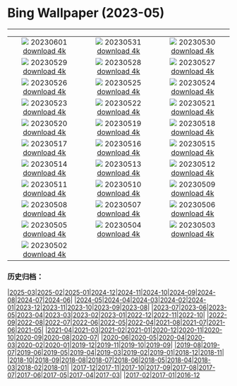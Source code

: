 # Bing Wallpaper (2023-05)
**************
| | | |
| :----: | :----: | :----: |
| ![](https://www.bing.com/th?id=OHR.ReefAwareness_EN-GB8413195988_1920x1080.jpg) 20230601 [download 4k](https://www.bing.com/th?id=OHR.ReefAwareness_EN-GB8413195988_UHD.jpg) | ![](https://www.bing.com/th?id=OHR.WorldOtterDay_EN-GB8244382691_1920x1080.jpg) 20230531 [download 4k](https://www.bing.com/th?id=OHR.WorldOtterDay_EN-GB8244382691_UHD.jpg) | ![](https://www.bing.com/th?id=OHR.HiddenBeach_EN-GB8069559148_1920x1080.jpg) 20230530 [download 4k](https://www.bing.com/th?id=OHR.HiddenBeach_EN-GB8069559148_UHD.jpg) |
| ![](https://www.bing.com/th?id=OHR.FitzwilliamMuseum_EN-GB7777112861_1920x1080.jpg) 20230529 [download 4k](https://www.bing.com/th?id=OHR.FitzwilliamMuseum_EN-GB7777112861_UHD.jpg) | ![](https://www.bing.com/th?id=OHR.TegallalangTerrace_EN-GB7684726638_1920x1080.jpg) 20230528 [download 4k](https://www.bing.com/th?id=OHR.TegallalangTerrace_EN-GB7684726638_UHD.jpg) | ![](https://www.bing.com/th?id=OHR.AloeDichotomum_EN-GB7507888619_1920x1080.jpg) 20230527 [download 4k](https://www.bing.com/th?id=OHR.AloeDichotomum_EN-GB7507888619_UHD.jpg) |
| ![](https://www.bing.com/th?id=OHR.WatSriSawai_EN-GB7423413292_1920x1080.jpg) 20230526 [download 4k](https://www.bing.com/th?id=OHR.WatSriSawai_EN-GB7423413292_UHD.jpg) | ![](https://www.bing.com/th?id=OHR.TheHayFestival_EN-GB7328956560_1920x1080.jpg) 20230525 [download 4k](https://www.bing.com/th?id=OHR.TheHayFestival_EN-GB7328956560_UHD.jpg) | ![](https://www.bing.com/th?id=OHR.OldFortress_EN-GB7211028147_1920x1080.jpg) 20230524 [download 4k](https://www.bing.com/th?id=OHR.OldFortress_EN-GB7211028147_UHD.jpg) |
| ![](https://www.bing.com/th?id=OHR.WesternBoxTurtle_EN-GB7102181609_1920x1080.jpg) 20230523 [download 4k](https://www.bing.com/th?id=OHR.WesternBoxTurtle_EN-GB7102181609_UHD.jpg) | ![](https://www.bing.com/th?id=OHR.BiodiverseCostaRica_EN-GB7008355136_1920x1080.jpg) 20230522 [download 4k](https://www.bing.com/th?id=OHR.BiodiverseCostaRica_EN-GB7008355136_UHD.jpg) | ![](https://www.bing.com/th?id=OHR.PontdArcole_EN-GB6835023826_1920x1080.jpg) 20230521 [download 4k](https://www.bing.com/th?id=OHR.PontdArcole_EN-GB6835023826_UHD.jpg) |
| ![](https://www.bing.com/th?id=OHR.EuropeanHoneybee_EN-GB6665127718_1920x1080.jpg) 20230520 [download 4k](https://www.bing.com/th?id=OHR.EuropeanHoneybee_EN-GB6665127718_UHD.jpg) | ![](https://www.bing.com/th?id=OHR.SumatranRhino_EN-GB6546826418_1920x1080.jpg) 20230519 [download 4k](https://www.bing.com/th?id=OHR.SumatranRhino_EN-GB6546826418_UHD.jpg) | ![](https://www.bing.com/th?id=OHR.MuseoSoumaya_EN-GB1309622714_1920x1080.jpg) 20230518 [download 4k](https://www.bing.com/th?id=OHR.MuseoSoumaya_EN-GB1309622714_UHD.jpg) |
| ![](https://www.bing.com/th?id=OHR.CormorantBridge_EN-GB0868004148_1920x1080.jpg) 20230517 [download 4k](https://www.bing.com/th?id=OHR.CormorantBridge_EN-GB0868004148_UHD.jpg) | ![](https://www.bing.com/th?id=OHR.AmericanWetlands_EN-GB0581738756_1920x1080.jpg) 20230516 [download 4k](https://www.bing.com/th?id=OHR.AmericanWetlands_EN-GB0581738756_UHD.jpg) | ![](https://www.bing.com/th?id=OHR.MorroJable_EN-GB0206716654_1920x1080.jpg) 20230515 [download 4k](https://www.bing.com/th?id=OHR.MorroJable_EN-GB0206716654_UHD.jpg) |
| ![](https://www.bing.com/th?id=OHR.OdocoileusVirginianus_EN-GB9846632194_1920x1080.jpg) 20230514 [download 4k](https://www.bing.com/th?id=OHR.OdocoileusVirginianus_EN-GB9846632194_UHD.jpg) | ![](https://www.bing.com/th?id=OHR.SonnyBonoPelicans_EN-GB9377908080_1920x1080.jpg) 20230513 [download 4k](https://www.bing.com/th?id=OHR.SonnyBonoPelicans_EN-GB9377908080_UHD.jpg) | ![](https://www.bing.com/th?id=OHR.WildLupine_EN-GB8885934265_1920x1080.jpg) 20230512 [download 4k](https://www.bing.com/th?id=OHR.WildLupine_EN-GB8885934265_UHD.jpg) |
| ![](https://www.bing.com/th?id=OHR.FootballField_EN-GB7873108108_1920x1080.jpg) 20230511 [download 4k](https://www.bing.com/th?id=OHR.FootballField_EN-GB7873108108_UHD.jpg) | ![](https://www.bing.com/th?id=OHR.CordouanLighthouse_EN-GB6417431530_1920x1080.jpg) 20230510 [download 4k](https://www.bing.com/th?id=OHR.CordouanLighthouse_EN-GB6417431530_UHD.jpg) | ![](https://www.bing.com/th?id=OHR.TheYorkshireDales_EN-GB8640579102_1920x1080.jpg) 20230509 [download 4k](https://www.bing.com/th?id=OHR.TheYorkshireDales_EN-GB8640579102_UHD.jpg) |
| ![](https://www.bing.com/th?id=OHR.TheChaps_EN-GB5623728723_1920x1080.jpg) 20230508 [download 4k](https://www.bing.com/th?id=OHR.TheChaps_EN-GB5623728723_UHD.jpg) | ![](https://www.bing.com/th?id=OHR.SealLaughing_EN-GB5277006835_1920x1080.jpg) 20230507 [download 4k](https://www.bing.com/th?id=OHR.SealLaughing_EN-GB5277006835_UHD.jpg) | ![](https://www.bing.com/th?id=OHR.CollegiateChurch_EN-GB2302415888_1920x1080.jpg) 20230506 [download 4k](https://www.bing.com/th?id=OHR.CollegiateChurch_EN-GB2302415888_UHD.jpg) |
| ![](https://www.bing.com/th?id=OHR.Popocatepetl_EN-GB3272306048_1920x1080.jpg) 20230505 [download 4k](https://www.bing.com/th?id=OHR.Popocatepetl_EN-GB3272306048_UHD.jpg) | ![](https://www.bing.com/th?id=OHR.RebelBase_EN-GB0256294399_1920x1080.jpg) 20230504 [download 4k](https://www.bing.com/th?id=OHR.RebelBase_EN-GB0256294399_UHD.jpg) | ![](https://www.bing.com/th?id=OHR.ThreeWildebeest_EN-GB6085832180_1920x1080.jpg) 20230503 [download 4k](https://www.bing.com/th?id=OHR.ThreeWildebeest_EN-GB6085832180_UHD.jpg) |
| ![](https://www.bing.com/th?id=OHR.KlostersSerneus_EN-GB0372620771_1920x1080.jpg) 20230502 [download 4k](https://www.bing.com/th?id=OHR.KlostersSerneus_EN-GB0372620771_UHD.jpg) |  |  |

### 历史归档：

|[2025-03](/2025-03/2025-03.md)|[2025-02](/2025-02/2025-02.md)|[2025-01](/2025-01/2025-01.md)|[2024-12](/2024-12/2024-12.md)|[2024-11](/2024-11/2024-11.md)|[2024-10](/2024-10/2024-10.md)|[2024-09](/2024-09/2024-09.md)|[2024-08](/2024-08/2024-08.md)|[2024-07](/2024-07/2024-07.md)|[2024-06](/2024-06/2024-06.md)|
|[2024-05](/2024-05/2024-05.md)|[2024-04](/2024-04/2024-04.md)|[2024-03](/2024-03/2024-03.md)|[2024-02](/2024-02/2024-02.md)|[2024-01](/2024-01/2024-01.md)|[2023-12](/2023-12/2023-12.md)|[2023-11](/2023-11/2023-11.md)|[2023-10](/2023-10/2023-10.md)|[2023-09](/2023-09/2023-09.md)|[2023-08](/2023-08/2023-08.md)|
|[2023-07](/2023-07/2023-07.md)|[2023-06](/2023-06/2023-06.md)|[2023-05](/2023-05/2023-05.md)|[2023-04](/2023-04/2023-04.md)|[2023-03](/2023-03/2023-03.md)|[2023-02](/2023-02/2023-02.md)|[2023-01](/2023-01/2023-01.md)|[2022-12](/2022-12/2022-12.md)|[2022-11](/2022-11/2022-11.md)|[2022-10](/2022-10/2022-10.md)|
|[2022-09](/2022-09/2022-09.md)|[2022-08](/2022-08/2022-08.md)|[2022-07](/2022-07/2022-07.md)|[2022-06](/2022-06/2022-06.md)|[2022-05](/2022-05/2022-05.md)|[2022-04](/2022-04/2022-04.md)|[2021-08](/2021-08/2021-08.md)|[2021-07](/2021-07/2021-07.md)|[2021-06](/2021-06/2021-06.md)|[2021-05](/2021-05/2021-05.md)|
|[2021-04](/2021-04/2021-04.md)|[2021-03](/2021-03/2021-03.md)|[2021-02](/2021-02/2021-02.md)|[2021-01](/2021-01/2021-01.md)|[2020-12](/2020-12/2020-12.md)|[2020-11](/2020-11/2020-11.md)|[2020-10](/2020-10/2020-10.md)|[2020-09](/2020-09/2020-09.md)|[2020-08](/2020-08/2020-08.md)|[2020-07](/2020-07/2020-07.md)|
|[2020-06](/2020-06/2020-06.md)|[2020-05](/2020-05/2020-05.md)|[2020-04](/2020-04/2020-04.md)|[2020-03](/2020-03/2020-03.md)|[2020-02](/2020-02/2020-02.md)|[2020-01](/2020-01/2020-01.md)|[2019-12](/2019-12/2019-12.md)|[2019-11](/2019-11/2019-11.md)|[2019-10](/2019-10/2019-10.md)|[2019-09](/2019-09/2019-09.md)|
|[2019-08](/2019-08/2019-08.md)|[2019-07](/2019-07/2019-07.md)|[2019-06](/2019-06/2019-06.md)|[2019-05](/2019-05/2019-05.md)|[2019-04](/2019-04/2019-04.md)|[2019-03](/2019-03/2019-03.md)|[2019-02](/2019-02/2019-02.md)|[2019-01](/2019-01/2019-01.md)|[2018-12](/2018-12/2018-12.md)|[2018-11](/2018-11/2018-11.md)|
|[2018-10](/2018-10/2018-10.md)|[2018-09](/2018-09/2018-09.md)|[2018-08](/2018-08/2018-08.md)|[2018-07](/2018-07/2018-07.md)|[2018-06](/2018-06/2018-06.md)|[2018-05](/2018-05/2018-05.md)|[2018-04](/2018-04/2018-04.md)|[2018-03](/2018-03/2018-03.md)|[2018-02](/2018-02/2018-02.md)|[2018-01](/2018-01/2018-01.md)|
|[2017-12](/2017-12/2017-12.md)|[2017-11](/2017-11/2017-11.md)|[2017-10](/2017-10/2017-10.md)|[2017-09](/2017-09/2017-09.md)|[2017-08](/2017-08/2017-08.md)|[2017-07](/2017-07/2017-07.md)|[2017-06](/2017-06/2017-06.md)|[2017-05](/2017-05/2017-05.md)|[2017-04](/2017-04/2017-04.md)|[2017-03](/2017-03/2017-03.md)|
|[2017-02](/2017-02/2017-02.md)|[2017-01](/2017-01/2017-01.md)|[2016-12](/2016-12/2016-12.md)